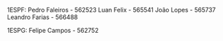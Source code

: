 1ESPF:
Pedro Faleiros - 562523
Luan Felix - 565541
João Lopes - 565737
Leandro Farias - 566488

1ESPG:
Felipe Campos - 562752
